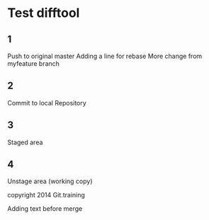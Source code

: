 # Test difftool

## 1
Push to original master
Adding a line for rebase
More change from myfeature branch

## 2
Commit to local Repository

## 3
Staged area

## 4
Unstage area (working copy)

copyright 2014 Git.training

Adding text before merge